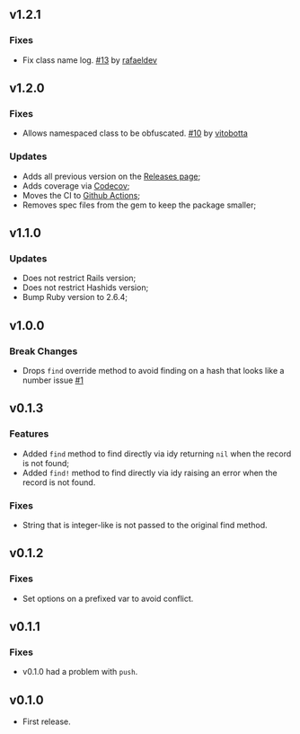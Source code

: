 ## v1.2.1

### Fixes

- Fix class name log. [#13](https://github.com/wbotelhos/idy/pull/13) by [rafaeldev](https://github.com/rafaeldev)

## v1.2.0

### Fixes

- Allows namespaced class to be obfuscated. [#10](https://github.com/wbotelhos/idy/pull/10) by [vitobotta](https://github.com/vitobotta)

### Updates

- Adds all previous version on the [Releases page](https://github.com/wbotelhos/idy/releases);
- Adds coverage via [Codecov](https://app.codecov.io/gh/wbotelhos/idy);
- Moves the CI to [Github Actions](https://github.com/wbotelhos/idy/actions);
- Removes spec files from the gem to keep the package smaller;

## v1.1.0

### Updates

- Does not restrict Rails version;
- Does not restrict Hashids version;
- Bump Ruby version to 2.6.4;

## v1.0.0

### Break Changes

- Drops `find` override method to avoid finding on a hash that looks like a number issue [#1](https://github.com/wbotelhos/idy/issues/1)

## v0.1.3

### Features

- Added `find` method to find directly via idy returning `nil` when the record is not found;
- Added `find!` method to find directly via idy raising an error when the record is not found.

### Fixes

- String that is integer-like is not passed to the original find method.

## v0.1.2

### Fixes

- Set options on a prefixed var to avoid conflict.

## v0.1.1

### Fixes

- v0.1.0 had a problem with `push`.

## v0.1.0

- First release.
